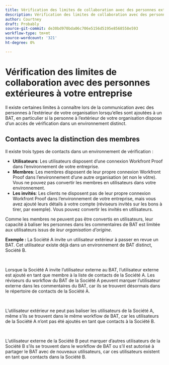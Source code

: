 ```yaml
---
title: Vérification des limites de collaboration avec des personnes extérieures à votre entreprise
description: Vérification des limites de collaboration avec des personnes extérieures à votre entreprise
author: Courtney
draft: Probably
source-git-commit: de30bd970bda06c706e5156d5195e8568558e593
workflow-type: tm+mt
source-wordcount: '321'
ht-degree: 0%

---
```


# Vérification des limites de collaboration avec des personnes extérieures à votre entreprise

Il existe certaines limites à connaître lors de la communication avec des personnes à l’extérieur de votre organisation lorsqu’elles sont ajoutées à un BAT, en particulier si la personne à l’extérieur de votre organisation dispose d’un accès de vérification dans un environnement distinct.

## Contacts avec la distinction des membres

Il existe trois types de contacts dans un environnement de vérification :

* **Utilisateurs**: Les utilisateurs disposent d’une connexion Workfront Proof dans l’environnement de votre entreprise.
* **Membres**: Les membres disposent de leur propre connexion Workfront Proof dans l’environnement d’une autre organisation (et non le vôtre). Vous ne pouvez pas convertir les membres en utilisateurs dans votre environnement.
* **Les invités**: Les clients ne disposent pas de leur propre connexion Workfront Proof dans l’environnement de votre entreprise, mais vous avez ajouté leurs détails à votre compte (réviseurs invités sur les bons à tirer, par exemple). Vous pouvez convertir les invités en utilisateurs.

Comme les membres ne peuvent pas être convertis en utilisateurs, leur capacité à baliser les personnes dans les commentaires de BAT est limitée aux utilisateurs issus de *leur organisation d’origine*.

**Exemple :** La Société A invite un utilisateur extérieur à passer en revue un BAT. Cet utilisateur existe déjà dans un environnement de BAT distinct, Société B.

 

Lorsque la Société A invite l’utilisateur externe au BAT, l’utilisateur externe est ajouté en tant que membre à la liste de contacts de la Société A. Les réviseurs du workflow du BAT de la Société A peuvent marquer l’utilisateur externe dans les commentaires du BAT, car ils se trouvent désormais dans le répertoire de contacts de la Société A.

 

L’utilisateur extérieur ne peut pas baliser les utilisateurs de la Société A, même s’ils se trouvent dans le même workflow de BAT, car les utilisateurs de la Société A n’ont pas été ajoutés en tant que contacts à la Société B.

 

L’utilisateur externe de la Société B peut marquer d’autres utilisateurs de la Société B s’ils se trouvent dans le workflow de BAT ou s’il est autorisé à partager le BAT avec de nouveaux utilisateurs, car ces utilisateurs existent en tant que contacts dans la Société B.

